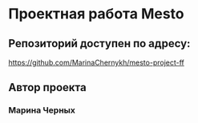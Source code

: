 # Проектная работа Mesto

## Репозиторий доступен по адресу:
https://github.com/MarinaChernykh/mesto-project-ff


## Автор проекта
### Марина Черных